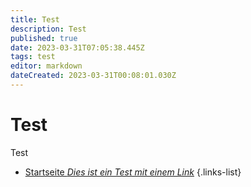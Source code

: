 ```yaml
---
title: Test
description: Test
published: true
date: 2023-03-31T07:05:38.445Z
tags: test
editor: markdown
dateCreated: 2023-03-31T00:08:01.030Z
---
```


# Test
Test

- [Startseite *Dies ist ein Test mit einem Link*](/home)
{.links-list}